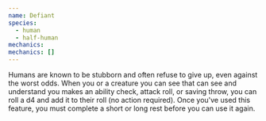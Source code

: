 ```yaml
---
name: Defiant
species:
  - human
  - half-human
mechanics:
mechanics: []
---
```

Humans are known to be stubborn and often refuse to give up, even against the worst odds. When you or a creature you can see that can see and understand you makes an ability check, attack roll, or saving throw, you can roll a d4 and add it to their roll (no action required). Once you've used this feature, you must complete a short or long rest before you can use it again.
